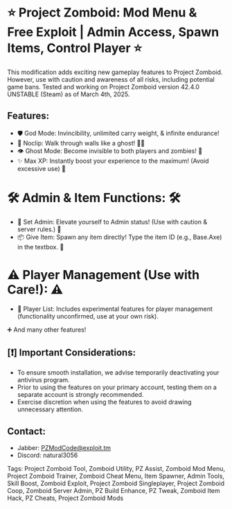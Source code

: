 # ⭐️ Project Zomboid: Mod Menu & Free Еxplоit | Admin Access, Spawn Items, Control Player ⭐️

This modification adds exciting new gameplay features to Project Zomboid. However, use with caution and awareness of all risks, including potential game bans. Tested and working on Project Zomboid version 42.4.0 UNSTABLE (Steam) as of March 4th, 2025.

## Features:
- 🛡 God Mode: Invincibility, unlimited carry weight, & infinite endurance!
- 👻 Noclip: Walk through walls like a ghost! 🚶‍♂️
- 👁 Ghost Mode: Become invisible to both players and zombies! 🙈
- ✨ Max XP: Instantly boost your experience to the maximum! (Avoid excessive use) 🚀

# 🛠 Admin & Item Functions: 🛠

- 👑 Set Admin: Elevate yourself to Admin status! (Use with caution & server rules.) 🔑
- 📦 Give Item: Spawn any item directly! Type the item ID (e.g., Base.Axe) in the textbox. 📝

# ⚠️ Player Management (Use with Care!): ⚠️

- 👥 Player List: Includes experimental features for player management (functionality unconfirmed, use at your own risk).

➕ And many other features!

## [❗️] Important Considerations:
- To ensure smooth installation, we advise temporarily deactivating your antivirus program.
- Prior to using the features on your primary account, testing them on a separate account is strongly recommended.
- Exercise discretion when using the features to avoid drawing unnecessary attention.

## Contact:
- Jabber: PZModCode@exploit.tm
- Discord: natural3056

Tags:
Project Zomboid Tool, Zomboid Utility, PZ Assist, Zomboid Mod Menu, Project Zomboid Trainer, Zomboid Cheat Menu, Item Spawner, Admin Tools, Skill Boost, Zomboid Exploit, Project Zomboid Singleplayer, Project Zomboid Coop, Zomboid Server Admin, PZ Build Enhance, PZ Tweak, Zomboid Item Hack, PZ Cheats, Project Zomboid Mods
